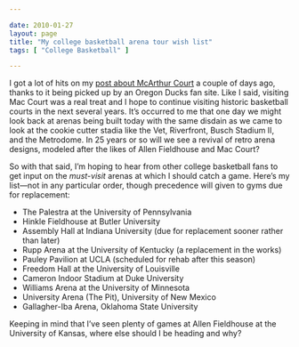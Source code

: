 ```yaml
---

date: 2010-01-27
layout: page
title: "My college basketball arena tour wish list"
tags: [ "College Basketball" ]

---
```


I got a lot of hits on my [post about McArthur
Court](/2010/01/mcarthur-court-oregon-ducks/)
a couple of days ago, thanks to it being picked up by an Oregon Ducks
fan site. Like I said, visiting Mac Court was a real treat and I hope to
continue visiting historic basketball courts in the next several years.
It’s occurred to me that one day we might look back at arenas being
built today with the same disdain as we came to look at the cookie
cutter stadia like the Vet, Riverfront, Busch Stadium II, and the
Metrodome. In 25 years or so will we see a revival of retro arena
designs, modeled after the likes of Allen Fieldhouse and Mac Court?

So with that said, I’m hoping to hear from other college basketball fans
to get input on the *must-visit* arenas at which I should catch a game.
Here’s my list—not in any particular order, though precedence will given
to gyms due for replacement:

-   The Palestra at the University of Pennsylvania
-   Hinkle Fieldhouse at Butler University
-   Assembly Hall at Indiana University (due for replacement sooner
    rather than later)
-   Rupp Arena at the University of Kentucky (a replacement in the
    works)
-   Pauley Pavilion at UCLA (scheduled for rehab after this season)
-   Freedom Hall at the University of Louisville
-   Cameron Indoor Stadium at Duke University
-   Williams Arena at the University of Minnesota
-   University Arena (The Pit), University of New Mexico
-   Gallagher-Iba Arena, Oklahoma State University

Keeping in mind that I’ve seen plenty of games at Allen Fieldhouse at
the University of Kansas, where else should I be heading and why?
